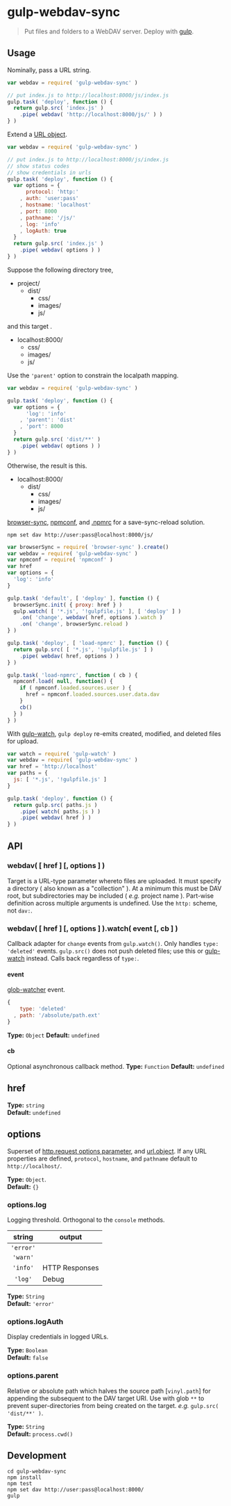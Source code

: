 # gulp-webdav-sync
> Put files and folders to a WebDAV server. Deploy with [gulp](http://gulpjs.com/).

## Usage
Nominally, pass a URL string.
```js
var webdav = require( 'gulp-webdav-sync' )

// put index.js to http://localhost:8000/js/index.js
gulp.task( 'deploy', function () {
  return gulp.src( 'index.js' )
    .pipe( webdav( 'http://localhost:8000/js/' ) )
} )
```

Extend a [URL object](https://nodejs.org/api/url.html#url_url_format_urlobj).
```js
var webdav = require( 'gulp-webdav-sync' )

// put index.js to http://localhost:8000/js/index.js
// show status codes
// show credentials in urls
gulp.task( 'deploy', function () {
  var options = {
      protocol: 'http:'
    , auth: 'user:pass'
    , hostname: 'localhost'
    , port: 8000
    , pathname: '/js/'
    , log: 'info'
    , logAuth: true
  }
  return gulp.src( 'index.js' )
    .pipe( webdav( options ) )
} )
```

Suppose the following directory tree, 
 * project/
   * dist/
     * css/
     * images/
     * js/

and this target .
 * localhost:8000/
   * css/
   * images/
   * js/

Use the `'parent'` option to constrain the localpath mapping.
```js
var webdav = require( 'gulp-webdav-sync' )

gulp.task( 'deploy', function () {
  var options = {
      'log': 'info'
    , 'parent': 'dist'
    , 'port': 8000
  }
  return gulp.src( 'dist/**' )
    .pipe( webdav( options ) )
} )
```
Otherwise, the result is this.
 * localhost:8000/
   * dist/
     * css/
     * images/
     * js/

[browser-sync](http://www.browsersync.io/docs/gulp/), [npmconf](https://www.npmjs.com/package/npmconf), and [.npmrc](https://docs.npmjs.com/files/npmrc) for a save-sync-reload solution.
```shell
npm set dav http://user:pass@localhost:8000/js/
```
```js
var browserSync = require( 'browser-sync' ).create()
var webdav = require( 'gulp-webdav-sync' )
var npmconf = require( 'npmconf' )
var href
var options = {
  'log': 'info'
}

gulp.task( 'default', [ 'deploy' ], function () {
  browserSync.init( { proxy: href } )
  gulp.watch( [ '*.js', '!gulpfile.js' ], [ 'deploy' ] )
    .on( 'change', webdav( href, options ).watch )
    .on( 'change', browserSync.reload )
} )

gulp.task( 'deploy', [ 'load-npmrc' ], function () {
  return gulp.src( [ '*.js', '!gulpfile.js' ] )
    .pipe( webdav( href, options ) )
} )

gulp.task( 'load-npmrc', function ( cb ) {
  npmconf.load( null, function() {
    if ( npmconf.loaded.sources.user ) {
      href = npmconf.loaded.sources.user.data.dav
    }
    cb()
  } )
} )
```

With [gulp-watch](https://www.npmjs.com/package/gulp-watch), `gulp deploy` re-emits created, modified, and deleted files for upload.
```js
var watch = require( 'gulp-watch' )
var webdav = require( 'gulp-webdav-sync' )
var href = 'http://localhost'
var paths = {
  js: [ '*.js', '!gulpfile.js' ]
}

gulp.task( 'deploy', function () {
  return gulp.src( paths.js )
    .pipe( watch( paths.js ) )
    .pipe( webdav( href ) )
} )
```

## API

### webdav( [ href ] [, options ] )
Target is a URL-type parameter whereto files are uploaded. It must specify a directory ( also known as a "collection" ). At a minimum this must be DAV root, but subdirectories may be included ( *e.g.* project name ). Part-wise definition across multiple arguments is undefined. Use the `http:` scheme, not `dav:`.

### webdav( [ href ] [, options ] ).watch( event [, cb ] )
Callback adapter for `change` events from `gulp.watch()`. Only handles `type: 'deleted'` events. `gulp.src()` does not push deleted files; use this or [gulp-watch](https://github.com/floatdrop/gulp-watch) instead. Calls back regardless of `type:`.

#### event
[glob-watcher](https://github.com/wearefractal/glob-watcher/blob/master/index.js#L10) event.
```js
{
    type: 'deleted'
  , path: '/absolute/path.ext'
}
```
**Type:** `Object`
**Default:** `undefined`

#### cb
Optional asynchronous callback method.
**Type:** `Function`
**Default:** `undefined`

## href

**Type:** `string`</br>
**Default:** `undefined`</br>

## options
Superset of [http.request options parameter](https://nodejs.org/api/http.html#http_http_request_options_callback), and [url.object](https://nodejs.org/api/url.html#url_url_format_urlobj). If any URL properties are defined, `protocol`, `hostname`, and `pathname` default to `http://localhost/`.

**Type:** `Object`.</br>
**Default:** `{}`

### options.log
Logging threshold. Orthogonal to the `console` methods.

 string   |   output
:-------: | --------------
`'error'` |
`'warn'`  |
`'info'`  | HTTP Responses
`'log'`   | Debug

**Type:** `String`</br>
**Default:** `'error'`

### options.logAuth
Display credentials in logged URLs.

**Type:** `Boolean`</br>
**Default:** `false`

### options.parent
Relative or absolute path which halves the source path [`vinyl.path`] for appending the subsequent to the DAV target URI. Use with glob `**` to prevent super-directories from being created on the target. *e.g.* `gulp.src( 'dist/**' )`.

**Type:** `String`</br>
**Default:** `process.cwd()`

## Development
```shell
cd gulp-webdav-sync
npm install
npm test
npm set dav http://user:pass@localhost:8000/
gulp
```

